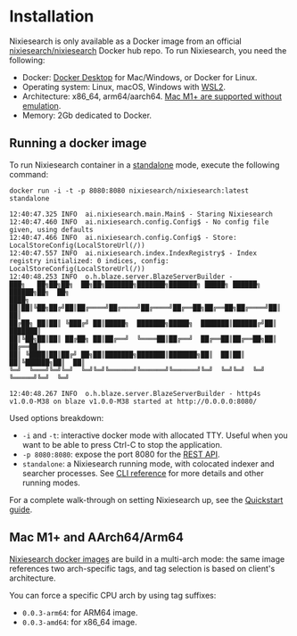# Installation

Nixiesearch is only available as a Docker image from an official [nixiesearch/nixiesearch](https://hub.docker.com/r/nixiesearch/nixiesearch) Docker hub repo. To run Nixiesearch, you need the following:

* Docker: [Docker Desktop](https://docs.docker.com/engine/install/) for Mac/Windows, or Docker for Linux.
* Operating system: Linux, macOS, Windows with [WSL2](https://learn.microsoft.com/en-us/windows/wsl/install).
* Architecture: x86_64, arm64/aarch64. [Mac M1+ are supported without emulation](#mac-m1-and-aarch64arm64).
* Memory: 2Gb dedicated to Docker.

## Running a docker image

To run Nixiesearch container in a [standalone](reference/cli/standalone.md) mode, execute the following command:

```shell
docker run -i -t -p 8080:8080 nixiesearch/nixiesearch:latest standalone
```

```text
12:40:47.325 INFO  ai.nixiesearch.main.Main$ - Staring Nixiesearch
12:40:47.460 INFO  ai.nixiesearch.config.Config$ - No config file given, using defaults
12:40:47.466 INFO  ai.nixiesearch.config.Config$ - Store: LocalStoreConfig(LocalStoreUrl(/))
12:40:47.557 INFO  ai.nixiesearch.index.IndexRegistry$ - Index registry initialized: 0 indices, config: LocalStoreConfig(LocalStoreUrl(/))
12:40:48.253 INFO  o.h.blaze.server.BlazeServerBuilder - 
███╗   ██╗██╗██╗  ██╗██╗███████╗███████╗███████╗ █████╗ ██████╗  ██████╗██╗  ██╗
████╗  ██║██║╚██╗██╔╝██║██╔════╝██╔════╝██╔════╝██╔══██╗██╔══██╗██╔════╝██║  ██║
██╔██╗ ██║██║ ╚███╔╝ ██║█████╗  ███████╗█████╗  ███████║██████╔╝██║     ███████║
██║╚██╗██║██║ ██╔██╗ ██║██╔══╝  ╚════██║██╔══╝  ██╔══██║██╔══██╗██║     ██╔══██║
██║ ╚████║██║██╔╝ ██╗██║███████╗███████║███████╗██║  ██║██║  ██║╚██████╗██║  ██║
╚═╝  ╚═══╝╚═╝╚═╝  ╚═╝╚═╝╚══════╝╚══════╝╚══════╝╚═╝  ╚═╝╚═╝  ╚═╝ ╚═════╝╚═╝  ╚═╝
                                                                               
12:40:48.267 INFO  o.h.blaze.server.BlazeServerBuilder - http4s v1.0.0-M38 on blaze v1.0.0-M38 started at http://0.0.0.0:8080/
```

Used options breakdown:

* `-i` and `-t`: interactive docker mode with allocated TTY. Useful when you want to be able to press Ctrl-C to stop the application.
* `-p 8080:8080`: expose the port 8080 for the [REST API](reference/api/overview.md).
* `standalone`: a Nixiesearch running mode, with colocated indexer and searcher processes. See [CLI reference](reference/cli/standalone.md) for more details and other running modes.

For a complete walk-through on setting Nixiesearch up, see the [Quickstart guide](quickstart.md).

## Mac M1+ and AArch64/Arm64

[Nixiesearch docker images](https://hub.docker.com/r/nixiesearch/nixiesearch/tags) are build in a multi-arch mode: the same image references two arch-specific tags, and tag selection is based on client's architecture.

You can force a specific CPU arch by using tag suffixes:

* `0.0.3-arm64`: for ARM64 image.
* `0.0.3-amd64`: for x86_64 image.

